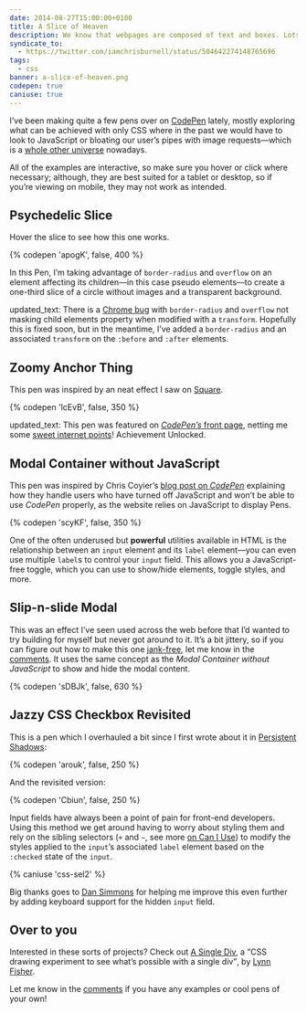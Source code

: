 ```yaml
---
date: 2014-08-27T15:00:00+0100
title: A Slice of Heaven
description: We know that webpages are composed of text and boxes. Lots and lots of boxes. But with the power and might of CSS3 we can do some fancy stuff that never used to be possible.
syndicate_to:
  - https://twitter.com/iamchrisburnell/status/504642274148765696
tags:
  - css
banner: a-slice-of-heaven.png
codepen: true
caniuse: true
---
```


I’ve been making quite a few pens over on [CodePen](https://codepen.io/) lately, mostly exploring what can be achieved with only CSS where in the past we would have to look to JavaScript or bloating our user’s pipes with image requests—which is a [whole other universe](http://www.w3.org/html/wg/drafts/html/master/embedded-content.html#the-picture-element "The Picture Element") nowadays.

All of the examples are interactive, so make sure you hover or click where necessary; although, they are best suited for a tablet or desktop, so if you’re viewing on mobile, they may not work as intended.


## Psychedelic Slice

Hover the slice to see how this one works.

{% codepen 'apogK', false, 400 %}

In this Pen, I’m taking advantage of `border-radius` and `overflow` on an element affecting its children—in this case pseudo elements—to create a one-third slice of a circle without images and a transparent background.

<div class="edit">
    updated_text: There is a <a href="https://code.google.com/p/chromium/issues/detail?id=157218" rel="external">Chrome bug</a> with <code>border-radius</code> and <code>overflow</code> not masking child elements property when modified with a <code>transform</code>. Hopefully this is fixed soon, but in the meantime, I’ve added a <code>border-radius</code> and an associated <code>transform</code> on the <code>:before</code> and <code>:after</code> elements.
</div>


## Zoomy Anchor Thing

This pen was inspired by an neat effect I saw on [Square](https://squareup.com#verticals).

{% codepen 'lcEvB', false, 350 %}

<div class="edit">
    updated_text: This pen was featured on <a href="https://ss.chrisburnell.com/2014-08-28_1411.png" title="ego boost manifested in PNG format" rel="me  external"><em>CodePen’s</em> front page</a>, netting me some <a href="https://codepen.io/chrisburnell/details/lcEvB/#stats" title="Stats for this pen" rel="external">sweet internet points</a>! Achievement Unlocked.
</div>


## Modal Container without JavaScript

This pen was inspired by Chris Coyier’s [blog post on _CodePen_](https://codepen.io/chriscoyier/post/a-closeable-noscript-warning-modal "A Closeable Noscript Warning Modal") explaining how they handle users who have turned off JavaScript and won’t be able to use *CodePen* properly, as the website relies on JavaScript to display Pens.

{% codepen 'scyKF', false, 350 %}

One of the often underused but **powerful** utilities available in HTML is the relationship between an `input` element and its `label` element—you can even use multiple `label`s to control your `input` field. This allows you a JavaScript-free toggle, which you can use to show/hide elements, toggle styles, and more.


## Slip-n-slide Modal

This was an effect I’ve seen used across the web before that I’d wanted to try building for myself but never got around to it. It’s a bit jittery, so if you can figure out how to make this one [jank-free](http://jankfree.org/ "Jank Free"), let me know in the [comments](#webmentions). It uses the same concept as the *Modal Container without JavaScript* to show and hide the modal content.

{% codepen 'sDBJk', false, 630 %}


## Jazzy CSS Checkbox Revisited

This is a pen which I overhauled a bit since I first wrote about it in <a href="/article/persistent-shadows/">Persistent Shadows</a>:

{% codepen 'arouk', false, 250 %}

And the revisited version:

{% codepen 'Cbiun', false, 250 %}

Input fields have always been a point of pain for front-end developers. Using this method we get around having to worry about styling them and rely on the sibling selectors (`+` and `~`, see more [on Can I Use](http://caniuse.com/#search=css-sel2 "Sibling Selectors")) to modify the styles applied to the `input`’s associated `label` element based on the `:checked` state of the `input`.

{% caniuse 'css-sel2' %}

Big thanks goes to [Dan Simmons](https://twitter.com/dansimau "Dan Simmons on Twitter") for helping me improve this even further by adding keyboard support for the hidden `input` field.


## Over to you

Interested in these sorts of projects? Check out [A Single Div](https://a.singlediv.com/ "A Single Div"), a <q>CSS drawing experiment to see what’s possible with a single div</q>, by [Lynn Fisher](https://twitter.com/lynnandtonic "Lynn Fisher").

Let me know in the [comments](#webmentions) if you have any examples or cool pens of your own!

